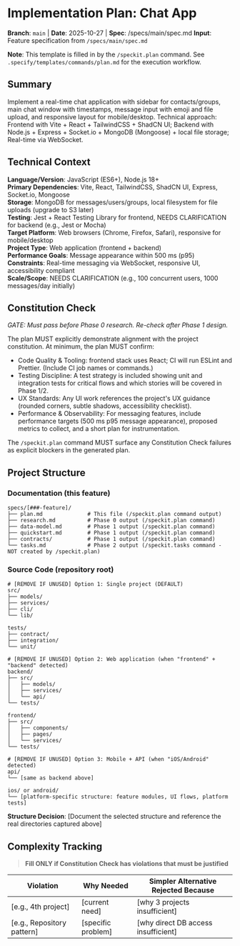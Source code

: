 # Implementation Plan: Chat App

**Branch**: `main` | **Date**: 2025-10-27 | **Spec**: /specs/main/spec.md
**Input**: Feature specification from `/specs/main/spec.md`

**Note**: This template is filled in by the `/speckit.plan` command. See `.specify/templates/commands/plan.md` for the execution workflow.

## Summary

Implement a real-time chat application with sidebar for contacts/groups, main chat window with timestamps, message input with emoji and file upload, and responsive layout for mobile/desktop. Technical approach: Frontend with Vite + React + TailwindCSS + ShadCN UI; Backend with Node.js + Express + Socket.io + MongoDB (Mongoose) + local file storage; Real-time via WebSocket.

## Technical Context

**Language/Version**: JavaScript (ES6+), Node.js 18+  
**Primary Dependencies**: Vite, React, TailwindCSS, ShadCN UI, Express, Socket.io, Mongoose  
**Storage**: MongoDB for messages/users/groups, local filesystem for file uploads (upgrade to S3 later)  
**Testing**: Jest + React Testing Library for frontend, NEEDS CLARIFICATION for backend (e.g., Jest or Mocha)  
**Target Platform**: Web browsers (Chrome, Firefox, Safari), responsive for mobile/desktop  
**Project Type**: Web application (frontend + backend)  
**Performance Goals**: Message appearance within 500 ms (p95)  
**Constraints**: Real-time messaging via WebSocket, responsive UI, accessibility compliant  
**Scale/Scope**: NEEDS CLARIFICATION (e.g., 100 concurrent users, 1000 messages/day initially)

## Constitution Check

_GATE: Must pass before Phase 0 research. Re-check after Phase 1 design._

The plan MUST explicitly demonstrate alignment with the project constitution. At minimum, the plan MUST confirm:

- Code Quality & Tooling: frontend stack uses React; CI will run ESLint and Prettier. (Include CI job names or commands.)
- Testing Discipline: A test strategy is included showing unit and integration tests for critical flows and which stories will be covered in Phase 1/2.
- UX Standards: Any UI work references the project's UX guidance (rounded corners, subtle shadows, accessibility checklist).
- Performance & Observability: For messaging features, include performance targets (500 ms p95 message appearance), proposed metrics to collect, and a short plan for instrumentation.

The `/speckit.plan` command MUST surface any Constitution Check failures as explicit blockers in the generated plan.

## Project Structure

### Documentation (this feature)

```text
specs/[###-feature]/
├── plan.md              # This file (/speckit.plan command output)
├── research.md          # Phase 0 output (/speckit.plan command)
├── data-model.md        # Phase 1 output (/speckit.plan command)
├── quickstart.md        # Phase 1 output (/speckit.plan command)
├── contracts/           # Phase 1 output (/speckit.plan command)
└── tasks.md             # Phase 2 output (/speckit.tasks command - NOT created by /speckit.plan)
```

### Source Code (repository root)

<!--
  ACTION REQUIRED: Replace the placeholder tree below with the concrete layout
  for this feature. Delete unused options and expand the chosen structure with
  real paths (e.g., apps/admin, packages/something). The delivered plan must
  not include Option labels.
-->

```text
# [REMOVE IF UNUSED] Option 1: Single project (DEFAULT)
src/
├── models/
├── services/
├── cli/
└── lib/

tests/
├── contract/
├── integration/
└── unit/

# [REMOVE IF UNUSED] Option 2: Web application (when "frontend" + "backend" detected)
backend/
├── src/
│   ├── models/
│   ├── services/
│   └── api/
└── tests/

frontend/
├── src/
│   ├── components/
│   ├── pages/
│   └── services/
└── tests/

# [REMOVE IF UNUSED] Option 3: Mobile + API (when "iOS/Android" detected)
api/
└── [same as backend above]

ios/ or android/
└── [platform-specific structure: feature modules, UI flows, platform tests]
```

**Structure Decision**: [Document the selected structure and reference the real
directories captured above]

## Complexity Tracking

> **Fill ONLY if Constitution Check has violations that must be justified**

| Violation                  | Why Needed         | Simpler Alternative Rejected Because |
| -------------------------- | ------------------ | ------------------------------------ |
| [e.g., 4th project]        | [current need]     | [why 3 projects insufficient]        |
| [e.g., Repository pattern] | [specific problem] | [why direct DB access insufficient]  |
